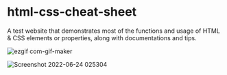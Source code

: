# html-css-cheat-sheet

A test website that demonstrates most of the functions and usage of HTML &amp; CSS elements or properties, along with documentations and tips.

![ezgif com-gif-maker](https://user-images.githubusercontent.com/76001014/175377038-f574d9fd-7a13-472f-a270-2d38aed21658.gif)

![Screenshot 2022-06-24 025304](https://user-images.githubusercontent.com/76001014/175375825-f1e5003e-688e-4368-b033-3e3d216d42ab.png)
